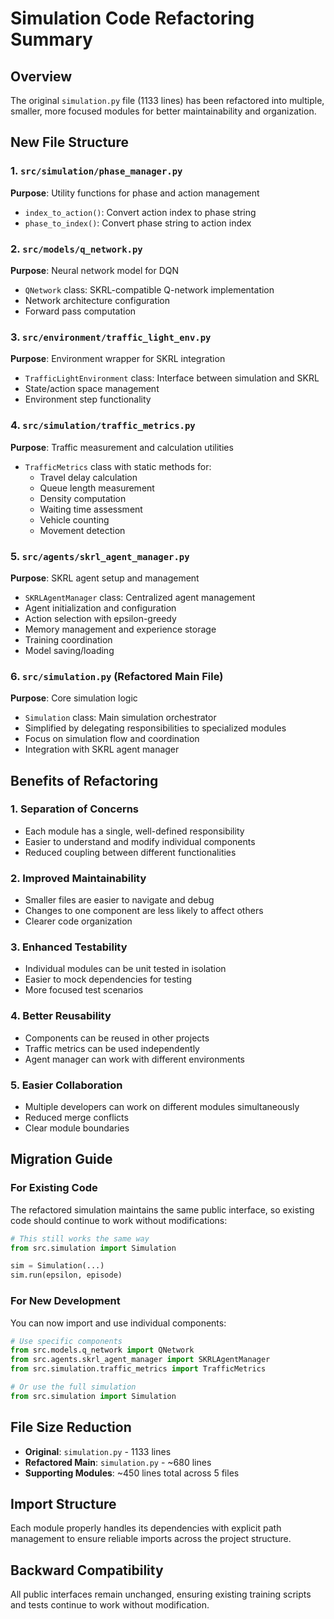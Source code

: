 # Simulation Code Refactoring Summary

## Overview
The original `simulation.py` file (1133 lines) has been refactored into multiple, smaller, more focused modules for better maintainability and organization.

## New File Structure

### 1. `src/simulation/phase_manager.py`
**Purpose**: Utility functions for phase and action management
- `index_to_action()`: Convert action index to phase string
- `phase_to_index()`: Convert phase string to action index

### 2. `src/models/q_network.py`
**Purpose**: Neural network model for DQN
- `QNetwork` class: SKRL-compatible Q-network implementation
- Network architecture configuration
- Forward pass computation

### 3. `src/environment/traffic_light_env.py`
**Purpose**: Environment wrapper for SKRL integration
- `TrafficLightEnvironment` class: Interface between simulation and SKRL
- State/action space management
- Environment step functionality

### 4. `src/simulation/traffic_metrics.py`
**Purpose**: Traffic measurement and calculation utilities
- `TrafficMetrics` class with static methods for:
  - Travel delay calculation
  - Queue length measurement
  - Density computation
  - Waiting time assessment
  - Vehicle counting
  - Movement detection

### 5. `src/agents/skrl_agent_manager.py`
**Purpose**: SKRL agent setup and management
- `SKRLAgentManager` class: Centralized agent management
- Agent initialization and configuration
- Action selection with epsilon-greedy
- Memory management and experience storage
- Training coordination
- Model saving/loading

### 6. `src/simulation.py` (Refactored Main File)
**Purpose**: Core simulation logic
- `Simulation` class: Main simulation orchestrator
- Simplified by delegating responsibilities to specialized modules
- Focus on simulation flow and coordination
- Integration with SKRL agent manager

## Benefits of Refactoring

### 1. **Separation of Concerns**
- Each module has a single, well-defined responsibility
- Easier to understand and modify individual components
- Reduced coupling between different functionalities

### 2. **Improved Maintainability**
- Smaller files are easier to navigate and debug
- Changes to one component are less likely to affect others
- Clearer code organization

### 3. **Enhanced Testability**
- Individual modules can be unit tested in isolation
- Easier to mock dependencies for testing
- More focused test scenarios

### 4. **Better Reusability**
- Components can be reused in other projects
- Traffic metrics can be used independently
- Agent manager can work with different environments

### 5. **Easier Collaboration**
- Multiple developers can work on different modules simultaneously
- Reduced merge conflicts
- Clear module boundaries

## Migration Guide

### For Existing Code
The refactored simulation maintains the same public interface, so existing code should continue to work without modifications:

```python
# This still works the same way
from src.simulation import Simulation

sim = Simulation(...)
sim.run(epsilon, episode)
```

### For New Development
You can now import and use individual components:

```python
# Use specific components
from src.models.q_network import QNetwork
from src.agents.skrl_agent_manager import SKRLAgentManager
from src.simulation.traffic_metrics import TrafficMetrics

# Or use the full simulation
from src.simulation import Simulation
```

## File Size Reduction
- **Original**: `simulation.py` - 1133 lines
- **Refactored Main**: `simulation.py` - ~680 lines
- **Supporting Modules**: ~450 lines total across 5 files

## Import Structure
Each module properly handles its dependencies with explicit path management to ensure reliable imports across the project structure.

## Backward Compatibility
All public interfaces remain unchanged, ensuring existing training scripts and tests continue to work without modification.
